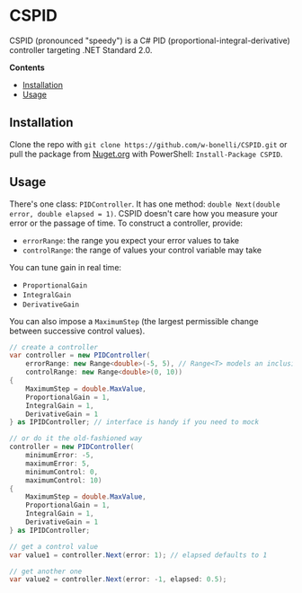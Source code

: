 # CSPID

CSPID (pronounced "speedy") is a C# PID (proportional-integral-derivative) controller targeting .NET Standard 2.0.

<!-- START doctoc generated TOC please keep comment here to allow auto update -->
<!-- DON'T EDIT THIS SECTION, INSTEAD RE-RUN doctoc TO UPDATE -->
**Contents**

- [Installation](#installation)
- [Usage](#usage)

<!-- END doctoc generated TOC please keep comment here to allow auto update -->

## Installation

Clone the repo with `git clone https://github.com/w-bonelli/CSPID.git` or pull the package from [Nuget.org](https://www.nuget.org/packages/CSPID/) with PowerShell: `Install-Package CSPID`.

## Usage

There's one class: `PIDController`. It has one method: `double Next(double error, double elapsed = 1)`. CSPID doesn't care how you measure your error or the passage of time. To construct a controller, provide:

- `errorRange`: the range you expect your error values to take
- `controlRange`: the range of values your control variable may take

You can tune gain in real time:

- `ProportionalGain`
- `IntegralGain`
- `DerivativeGain`

You can also impose a `MaximumStep` (the largest permissible change between successive control values).

```csharp
// create a controller
var controller = new PIDController(
    errorRange: new Range<double>(-5, 5), // Range<T> models an inclusive range
    controlRange: new Range<double>(0, 10))
{
    MaximumStep = double.MaxValue,
    ProportionalGain = 1,
    IntegralGain = 1,
    DerivativeGain = 1
} as IPIDController; // interface is handy if you need to mock

// or do it the old-fashioned way
controller = new PIDController(
    minimumError: -5,
    maximumError: 5,
    minimumControl: 0,
    maximumControl: 10)
{
    MaximumStep = double.MaxValue,
    ProportionalGain = 1,
    IntegralGain = 1,
    DerivativeGain = 1
} as IPIDController;

// get a control value
var value1 = controller.Next(error: 1); // elapsed defaults to 1

// get another one
var value2 = controller.Next(error: -1, elapsed: 0.5);
```
